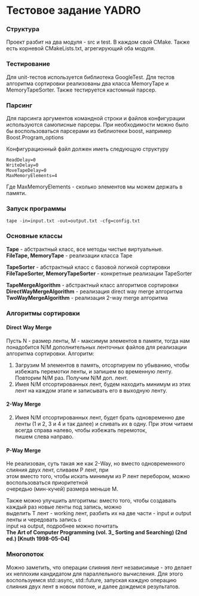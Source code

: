 # Тестовое задание YADRO

### Структура
Проект разбит на два модуля - src и test. В каждом свой CMake. 
Также есть корневой CMakeLists.txt, агрегирующий оба модуля.

### Тестирование
Для unit-тестов используется библиотека GoogleTest. Для тестов алгоритма сортировки 
реализованы два класса MemoryTape и MemoryTapeSorter. Также тестируется кастомный парсер.  


### Парсинг
Для парсинга аргументов командной строки и файлов конфигурации используются самописные
парсеры. При необходимости можно было бы воспользоваться парсерами из библиотеки boost, 
например Boost.Program_options

Конфигурационный файл должен иметь следующую структуру
```
ReadDelay=0
WriteDelay=0
MoveTapeDelay=0
MaxMemoryElements=4
```

Где MaxMemoryElements - сколько элементов мы можем держать в памяти.

### Запуск программы
```
tape -in=input.txt -out=output.txt -cfg=config.txt
```

### Основные классы
**Tape** - абстрактный класс, все методы чистые виртуальные.  
**FileTape, MemoryTape** - реализации класса Tape

**TapeSorter** - абстрактный класс с базовой логикой сортировки  
**FileTapeSorter, MemoryTapeSorter** - конкретные реализации TapeSorter

**TapeMergeAlgorithm** - абстрактный класс алгоритмов сортировки  
**DirectWayMergeAlgorithm** - реализация direct way merge алгоритма  
**TwoWayMergeAlgorithm** - реализация 2-way merge алгоритма

### Алгоритмы сортировки

#### Direct Way Merge
Пусть N - размер ленты, M - максимум элементов в памяти, тогда нам понадобится N/M дополнительных ленточных файлов для реализации 
алгоритма сортировки. Алгоритм:  
1. Загрузим M элементов в память, отсортируем по убыванию, чтобы избежать перемотки ленты, и 
запишем во временную ленту. 
Повторим N/M раз. Получим N/M доп. лент.
2. Имея N/M отсортированных лент, будем находить минимум из этих лент на каждом этапе и записывать его в выходную ленту.

#### 2-Way Merge
2. Имея N/M отсортированных лент, будет брать одновременно две ленты (1 и 2, 3 и 4 и так далее) и сливать их в одну. При этом читаем всегда справа налево, чтобы избежать перемоток,  
пишем слева направо.

#### P-Way Merge
Не реализован, суть такая же как 2-Way, но вместо одновременного слияния двух лент, сливаем P лент, при  
этом вместо того, чтобы искать минимум из P лент перебором, можно воспользоваться приоритетной  
очередью (мин-кучей) размера меньше M.

Также можно улучшить алгоритмы: вместо того, чтобы создавать каждый раз новые ленты под запись, можно  
выделить T лент - working лент, разбить их на две части - input и output ленты и чередовать запись с  
input на output, подробнее можно почитать  
**The Art of Computer Programming (vol. 3_ Sorting and Searching) (2nd ed.) [Knuth 1998-05-04]**


### Многопоток
Можно заметить, что операции слияния лент независимые - это делает их неплохим кандидатом для параллельного вычисления. Для этого 
воспользуемся std::async, std::future, запуская каждую операцию слияния двух лент в новом потоке, и далее дождемся результатов.


